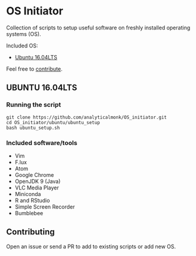 # OS Initiator

Collection of scripts to setup useful software on freshly installed operating systems (OS).

Included OS:
- [Ubuntu 16.04LTS](#ubuntu16)

Feel free to [contribute](#contributing).

## UBUNTU 16.04LTS

### Running the script

```
git clone https://github.com/analyticalmonk/OS_initiator.git
cd OS_initiator/ubuntu/ubuntu_setup
bash ubuntu_setup.sh
```
### Included software/tools

- Vim
- F.lux
- Atom
- Google Chrome
- OpenJDK 9 (Java)
- VLC Media Player
- Miniconda
- R and RStudio
- Simple Screen Recorder
- Bumblebee

## Contributing

Open an issue or send a PR to add to existing scripts or add new OS.
